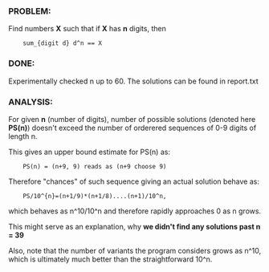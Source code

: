 ### PROBLEM:

Find numbers **X** such that if **X** has **n** digits, then 

		sum_{digit d} d^n == X

### DONE:

Experimentally checked n up to 60. The solutions can be found in report.txt

### ANALYSIS:

For given **n** (number of digits), number of possible solutions (denoted here **PS(n)**)
doesn't exceed the number of orderered sequences of 0-9 digits of length n.

This gives an upper bound estimate for PS(n) as:

		PS(n) = (n+9, 9) reads as (n+9 choose 9)

Therefore "chances" of such sequence giving an actual solution behave as:

		PS/10^{n}=(n+1/9)*(n+1/8)....(n+1)/10^n,

which behaves as n^10/10^n and therefore rapidly approaches 0 as n grows.

This might serve as an explanation, why **we didn't find any solutions past n = 39**

Also, note that the number of variants the program considers grows as n^10, which is ultimately much better than the straightforward 10^n.
